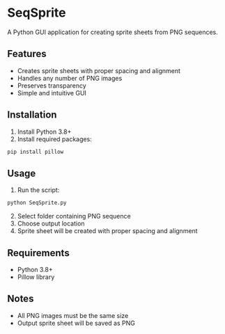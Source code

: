 # SeqSprite

A Python GUI application for creating sprite sheets from PNG sequences.

## Features
- Creates sprite sheets with proper spacing and alignment
- Handles any number of PNG images
- Preserves transparency
- Simple and intuitive GUI

## Installation
1. Install Python 3.8+
2. Install required packages:
```bash
pip install pillow
```

## Usage
1. Run the script:
```bash
python SeqSprite.py
```
2. Select folder containing PNG sequence
3. Choose output location
4. Sprite sheet will be created with proper spacing and alignment

## Requirements
- Python 3.8+
- Pillow library

## Notes
- All PNG images must be the same size
- Output sprite sheet will be saved as PNG
